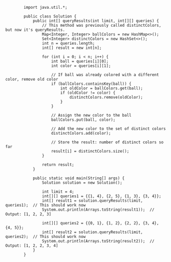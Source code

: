             import java.util.*;
            
            public class Solution {
                public int[] queryResults(int limit, int[][] queries) {
                    // This method was previously called distinctColors, but now it's queryResults.
                    Map<Integer, Integer> ballColors = new HashMap<>();
                    Set<Integer> distinctColors = new HashSet<>();
                    int n = queries.length;
                    int[] result = new int[n];
                
                    for (int i = 0; i < n; i++) {
                        int ball = queries[i][0];
                        int color = queries[i][1];
                    
                        // If ball was already colored with a different color, remove old color
                        if (ballColors.containsKey(ball)) {
                            int oldColor = ballColors.get(ball);
                            if (oldColor != color) {
                                distinctColors.remove(oldColor);
                            }
                        }
                    
                        // Assign the new color to the ball
                        ballColors.put(ball, color);
                    
                        // Add the new color to the set of distinct colors
                        distinctColors.add(color);
                    
                        // Store the result: number of distinct colors so far
                        result[i] = distinctColors.size();
                    }
                
                    return result;
                }
            
                public static void main(String[] args) {
                    Solution solution = new Solution();
                    
                    int limit = 4;
                    int[][] queries1 = {{1, 4}, {2, 5}, {1, 3}, {3, 4}};
                    int[] result1 = solution.queryResults(limit, queries1);  // This should work now
                    System.out.println(Arrays.toString(result1));  // Output: [1, 2, 2, 3]
                
                    int[][] queries2 = {{0, 1}, {1, 2}, {2, 2}, {3, 4}, {4, 5}};
                    int[] result2 = solution.queryResults(limit, queries2);  // This should work now
                    System.out.println(Arrays.toString(result2));  // Output: [1, 2, 2, 3, 4]
                }
            }
            
            
